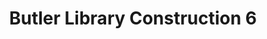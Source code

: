 ---
_date: Jun-32
derivativo_link: https://derivativo-2.library.columbia.edu/iiif/2/ldpd:341170/
dlc_link: https://dlc.library.columbia.edu/catalog/cul:80gb5mkm8m
format: photographs
iiif_json: https://derivativo-2.library.columbia.edu/iiif/2/ldpd:341170/info.json
name: Beals, A. Tennyson
native_jpg: https://derivativo-2.library.columbia.edu/iiif/2/ldpd:341170/full/!768,768/0/native.jpg
shelf_location: Box no. Box 162, Folder no. Folder 11 (Buildings & Grounds - Morningside
  - Butler Library, Construction 1932), Historical Photograph Collection
subjects: Academic libraries; New York (N.Y.); Butler Library
summary: Butler Library construction, June 1932.
title: Butler Library Construction 6
layout: photo-page
---